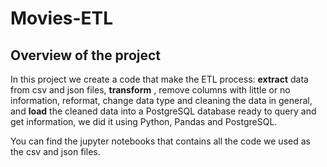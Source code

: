 # Movies-ETL

## Overview of the project

In this project we create a code that make the ETL process: **extract** data from csv and json files, **transform** , remove columns with little or no information, reformat, change data type and cleaning the data in general, and **load** the cleaned data into a PostgreSQL database ready to query and get information, we did it using Python, Pandas and PostgreSQL.

You can find the jupyter notebooks that contains all the code we used as the csv and json files. 
